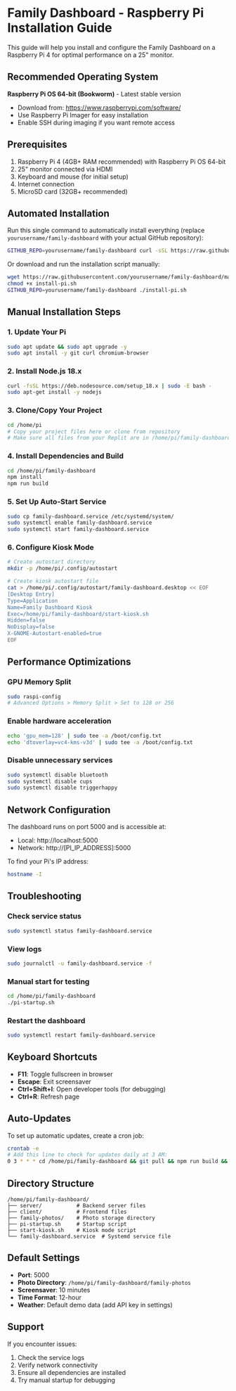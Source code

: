 
# Family Dashboard - Raspberry Pi Installation Guide

This guide will help you install and configure the Family Dashboard on a Raspberry Pi 4 for optimal performance on a 25" monitor.

## Recommended Operating System

**Raspberry Pi OS 64-bit (Bookworm)** - Latest stable version
- Download from: https://www.raspberrypi.com/software/
- Use Raspberry Pi Imager for easy installation
- Enable SSH during imaging if you want remote access

## Prerequisites

1. Raspberry Pi 4 (4GB+ RAM recommended) with Raspberry Pi OS 64-bit
2. 25" monitor connected via HDMI
3. Keyboard and mouse (for initial setup)
4. Internet connection
5. MicroSD card (32GB+ recommended)

## Automated Installation

Run this single command to automatically install everything (replace `yourusername/family-dashboard` with your actual GitHub repository):

```bash
GITHUB_REPO=yourusername/family-dashboard curl -sSL https://raw.githubusercontent.com/yourusername/family-dashboard/main/install-pi.sh | bash
```

Or download and run the installation script manually:

```bash
wget https://raw.githubusercontent.com/yourusername/family-dashboard/main/install-pi.sh
chmod +x install-pi.sh
GITHUB_REPO=yourusername/family-dashboard ./install-pi.sh
```

## Manual Installation Steps

### 1. Update Your Pi
```bash
sudo apt update && sudo apt upgrade -y
sudo apt install -y git curl chromium-browser
```

### 2. Install Node.js 18.x
```bash
curl -fsSL https://deb.nodesource.com/setup_18.x | sudo -E bash -
sudo apt-get install -y nodejs
```

### 3. Clone/Copy Your Project
```bash
cd /home/pi
# Copy your project files here or clone from repository
# Make sure all files from your Replit are in /home/pi/family-dashboard/
```

### 4. Install Dependencies and Build
```bash
cd /home/pi/family-dashboard
npm install
npm run build
```

### 5. Set Up Auto-Start Service
```bash
sudo cp family-dashboard.service /etc/systemd/system/
sudo systemctl enable family-dashboard.service
sudo systemctl start family-dashboard.service
```

### 6. Configure Kiosk Mode
```bash
# Create autostart directory
mkdir -p /home/pi/.config/autostart

# Create kiosk autostart file
cat > /home/pi/.config/autostart/family-dashboard.desktop << EOF
[Desktop Entry]
Type=Application
Name=Family Dashboard Kiosk
Exec=/home/pi/family-dashboard/start-kiosk.sh
Hidden=false
NoDisplay=false
X-GNOME-Autostart-enabled=true
EOF
```

## Performance Optimizations

### GPU Memory Split
```bash
sudo raspi-config
# Advanced Options > Memory Split > Set to 128 or 256
```

### Enable hardware acceleration
```bash
echo 'gpu_mem=128' | sudo tee -a /boot/config.txt
echo 'dtoverlay=vc4-kms-v3d' | sudo tee -a /boot/config.txt
```

### Disable unnecessary services
```bash
sudo systemctl disable bluetooth
sudo systemctl disable cups
sudo systemctl disable triggerhappy
```

## Network Configuration

The dashboard runs on port 5000 and is accessible at:
- Local: http://localhost:5000
- Network: http://[PI_IP_ADDRESS]:5000

To find your Pi's IP address:
```bash
hostname -I
```

## Troubleshooting

### Check service status
```bash
sudo systemctl status family-dashboard.service
```

### View logs
```bash
sudo journalctl -u family-dashboard.service -f
```

### Manual start for testing
```bash
cd /home/pi/family-dashboard
./pi-startup.sh
```

### Restart the dashboard
```bash
sudo systemctl restart family-dashboard.service
```

## Keyboard Shortcuts

- **F11**: Toggle fullscreen in browser
- **Escape**: Exit screensaver
- **Ctrl+Shift+I**: Open developer tools (for debugging)
- **Ctrl+R**: Refresh page

## Auto-Updates

To set up automatic updates, create a cron job:
```bash
crontab -e
# Add this line to check for updates daily at 3 AM:
0 3 * * * cd /home/pi/family-dashboard && git pull && npm run build && sudo systemctl restart family-dashboard.service
```

## Directory Structure

```
/home/pi/family-dashboard/
├── server/           # Backend server files
├── client/           # Frontend files
├── family-photos/    # Photo storage directory
├── pi-startup.sh     # Startup script
├── start-kiosk.sh    # Kiosk mode script
└── family-dashboard.service  # Systemd service file
```

## Default Settings

- **Port**: 5000
- **Photo Directory**: `/home/pi/family-dashboard/family-photos`
- **Screensaver**: 10 minutes
- **Time Format**: 12-hour
- **Weather**: Default demo data (add API key in settings)

## Support

If you encounter issues:
1. Check the service logs
2. Verify network connectivity
3. Ensure all dependencies are installed
4. Try manual startup for debugging
